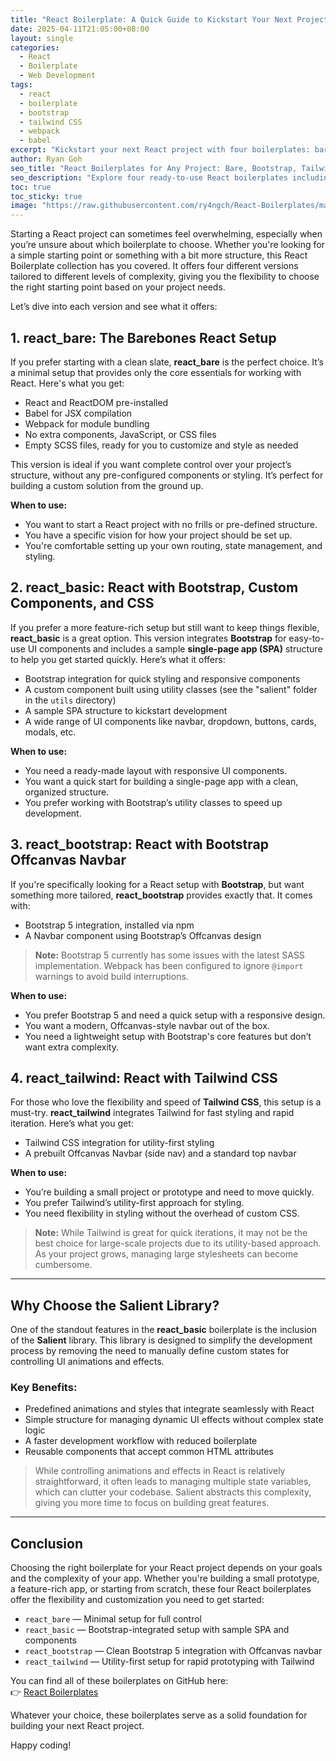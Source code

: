 ```yaml
---
title: "React Boilerplate: A Quick Guide to Kickstart Your Next Project"
date: 2025-04-11T21:05:00+08:00
layout: single
categories: 
  - React
  - Boilerplate
  - Web Development
tags: 
  - react
  - boilerplate
  - bootstrap
  - tailwind CSS
  - webpack
  - babel
excerpt: "Kickstart your next React project with four boilerplates: bare, Bootstrap, Tailwind CSS, and more. Fast, flexible setups for any app."
author: Ryan Goh
seo_title: "React Boilerplates for Any Project: Bare, Bootstrap, Tailwind, and More"
seo_description: "Explore four ready-to-use React boilerplates including barebones, Bootstrap, and Tailwind setups. Find the perfect starting point for your next web app."
toc: true
toc_sticky: true
image: "https://raw.githubusercontent.com/ry4ngch/React-Boilerplates/main/Salient_Navbar_Demo.gif"
---
```


Starting a React project can sometimes feel overwhelming, especially when you’re unsure about which boilerplate to choose. Whether you're looking for a simple starting point or something with a bit more structure, this React Boilerplate collection has you covered. It offers four different versions tailored to different levels of complexity, giving you the flexibility to choose the right starting point based on your project needs.

Let’s dive into each version and see what it offers:

## 1. react_bare: The Barebones React Setup

If you prefer starting with a clean slate, **react_bare** is the perfect choice. It’s a minimal setup that provides only the core essentials for working with React. Here's what you get:

- React and ReactDOM pre-installed  
- Babel for JSX compilation  
- Webpack for module bundling  
- No extra components, JavaScript, or CSS files  
- Empty SCSS files, ready for you to customize and style as needed  

This version is ideal if you want complete control over your project’s structure, without any pre-configured components or styling. It’s perfect for building a custom solution from the ground up.

**When to use:**

- You want to start a React project with no frills or pre-defined structure.
- You have a specific vision for how your project should be set up.
- You're comfortable setting up your own routing, state management, and styling.

## 2. react_basic: React with Bootstrap, Custom Components, and CSS

If you prefer a more feature-rich setup but still want to keep things flexible, **react_basic** is a great option. This version integrates **Bootstrap** for easy-to-use UI components and includes a sample **single-page app (SPA)** structure to help you get started quickly. Here’s what it offers:

- Bootstrap integration for quick styling and responsive components  
- A custom component built using utility classes (see the "salient" folder in the `utils` directory)  
- A sample SPA structure to kickstart development  
- A wide range of UI components like navbar, dropdown, buttons, cards, modals, etc.  

**When to use:**

- You need a ready-made layout with responsive UI components.
- You want a quick start for building a single-page app with a clean, organized structure.
- You prefer working with Bootstrap’s utility classes to speed up development.

## 3. react_bootstrap: React with Bootstrap Offcanvas Navbar

If you're specifically looking for a React setup with **Bootstrap**, but want something more tailored, **react_bootstrap** provides exactly that. It comes with:

- Bootstrap 5 integration, installed via npm  
- A Navbar component using Bootstrap’s Offcanvas design  

> **Note:** Bootstrap 5 currently has some issues with the latest SASS implementation. Webpack has been configured to ignore `@import` warnings to avoid build interruptions.

**When to use:**

- You prefer Bootstrap 5 and need a quick setup with a responsive design.
- You want a modern, Offcanvas-style navbar out of the box.
- You need a lightweight setup with Bootstrap's core features but don’t want extra complexity.

## 4. react_tailwind: React with Tailwind CSS

For those who love the flexibility and speed of **Tailwind CSS**, this setup is a must-try. **react_tailwind** integrates Tailwind for fast styling and rapid iteration. Here’s what you get:

- Tailwind CSS integration for utility-first styling  
- A prebuilt Offcanvas Navbar (side nav) and a standard top navbar  

**When to use:**

- You’re building a small project or prototype and need to move quickly.
- You prefer Tailwind’s utility-first approach for styling.
- You need flexibility in styling without the overhead of custom CSS.

> **Note:** While Tailwind is great for quick iterations, it may not be the best choice for large-scale projects due to its utility-based approach. As your project grows, managing large stylesheets can become cumbersome.

---

## Why Choose the Salient Library?

One of the standout features in the **react_basic** boilerplate is the inclusion of the **Salient** library. This library is designed to simplify the development process by removing the need to manually define custom states for controlling UI animations and effects.

### Key Benefits:

- Predefined animations and styles that integrate seamlessly with React  
- Simple structure for managing dynamic UI effects without complex state logic  
- A faster development workflow with reduced boilerplate  
- Reusable components that accept common HTML attributes  

> While controlling animations and effects in React is relatively straightforward, it often leads to managing multiple state variables, which can clutter your codebase. Salient abstracts this complexity, giving you more time to focus on building great features.

---

## Conclusion

Choosing the right boilerplate for your React project depends on your goals and the complexity of your app. Whether you're building a small prototype, a feature-rich app, or starting from scratch, these four React boilerplates offer the flexibility and customization you need to get started:

- `react_bare` — Minimal setup for full control  
- `react_basic` — Bootstrap-integrated setup with sample SPA and components  
- `react_bootstrap` — Clean Bootstrap 5 integration with Offcanvas navbar  
- `react_tailwind` — Utility-first setup for rapid prototyping with Tailwind  

You can find all of these boilerplates on GitHub here:  
👉 [React Boilerplates](https://github.com/ry4ngch/React-Boilerplates)

Whatever your choice, these boilerplates serve as a solid foundation for building your next React project.

Happy coding!